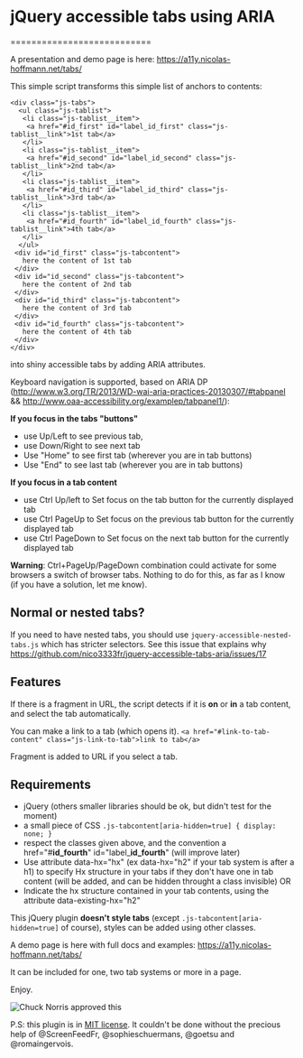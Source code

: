 # jQuery accessible tabs using ARIA
===========================

A presentation and demo page is here: https://a11y.nicolas-hoffmann.net/tabs/ 

This simple script transforms this simple list of anchors to contents:

```
<div class="js-tabs">
  <ul class="js-tablist">
   <li class="js-tablist__item">
    <a href="#id_first" id="label_id_first" class="js-tablist__link">1st tab</a>
   </li>
   <li class="js-tablist__item">
    <a href="#id_second" id="label_id_second" class="js-tablist__link">2nd tab</a>
   </li>
   <li class="js-tablist__item">
    <a href="#id_third" id="label_id_third" class="js-tablist__link">3rd tab</a>
   </li>
   <li class="js-tablist__item">
    <a href="#id_fourth" id="label_id_fourth" class="js-tablist__link">4th tab</a>
   </li>
  </ul>
 <div id="id_first" class="js-tabcontent">
   here the content of 1st tab
 </div>
 <div id="id_second" class="js-tabcontent">
   here the content of 2nd tab
 </div>
 <div id="id_third" class="js-tabcontent">
   here the content of 3rd tab
 </div>
 <div id="id_fourth" class="js-tabcontent">
   here the content of 4th tab
 </div>
</div>
```

into shiny accessible tabs by adding ARIA attributes. 

Keyboard navigation is supported, based on ARIA DP (http://www.w3.org/TR/2013/WD-wai-aria-practices-20130307/#tabpanel && http://www.oaa-accessibility.org/examplep/tabpanel1/):

__If you focus in the tabs "buttons"__
- use Up/Left to see previous tab, 
- use Down/Right to see next tab
- Use "Home" to see first tab (wherever you are in tab buttons)
- Use "End" to see last tab (wherever you are in tab buttons)

__If you focus in a tab content__
- use Ctrl Up/left to Set focus on the tab button for the currently displayed tab
- use Ctrl PageUp to Set focus on the previous tab button for the currently displayed tab
- use Ctrl PageDown to Set focus on the next tab button for the currently displayed tab
 
__Warning__: Ctrl+PageUp/PageDown combination could activate for some browsers a switch of browser tabs. Nothing to do for this, as far as I know (if you have a solution, let me know).

## Normal or nested tabs?

If you need to have nested tabs, you should use ```jquery-accessible-nested-tabs.js``` which has stricter selectors. 
See this issue that explains why https://github.com/nico3333fr/jquery-accessible-tabs-aria/issues/17

## Features

If there is a fragment in URL, the script detects if it is **on** or **in** a tab content, and select the tab automatically.

You can make a link to a tab (which opens it). ```<a href="#link-to-tab-content" class="js-link-to-tab">link to tab</a>```

Fragment is added to URL if you select a tab.

## Requirements

- jQuery (others smaller libraries should be ok, but didn't test for the moment)
- a small piece of CSS `` .js-tabcontent[aria-hidden=true] { display: none; } ``
- respect the classes given above, and the convention a href="#**id_fourth**" id="label&#95;**id_fourth**" (will improve later)
- Use attribute data-hx="hx" (ex data-hx="h2" if your tab system is after a h1) to specify Hx structure in your tabs if they don't have one in tab content (will be added, and can be hidden throught a class invisible) OR
- Indicate the hx structure contained in your tab contents, using the attribute data-existing-hx="h2"
 
This jQuery plugin __doesn't style tabs__ (except ``.js-tabcontent[aria-hidden=true]`` of course), styles can be added using other classes.

A demo page is here with full docs and examples: https://a11y.nicolas-hoffmann.net/tabs/ 

It can be included for one, two tab systems or more in a page.

Enjoy.

<img src="https://www.nicolas-hoffmann.net/bordel/chuck-norris1.jpg" alt="Chuck Norris approved this" />

P.S: this plugin is in [MIT license](https://github.com/nico3333fr/jquery-accessible-tabs-aria/blob/master/LICENSE). It couldn't be done without the precious help of @ScreenFeedFr, @sophieschuermans, @goetsu and @romaingervois.
